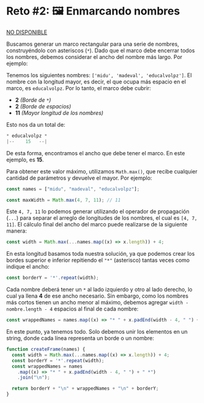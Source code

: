# Reto #2: 🖼️ Enmarcando nombres

[NO DISPONIBLE](https://youtube.com/@achalogy)

Buscamos generar un marco rectangular para una serie de nombres, construyéndolo con asteriscos (`*`). Dado que el marco debe encerrar todos los nombres, debemos considerar el ancho del nombre más largo. Por ejemplo:

Tenemos los siguientes nombres: `['midu', 'madeval', 'educalvolpz']`. El nombre con la longitud mayor, es decir, el que ocupa más espacio en el marco, es `educalvolpz`. Por lo tanto, el marco debe cubrir:

- **2** _(Borde de `*`)_
- **2** _(Borde de espacios)_
- **11** _(Mayor longitud de los nombres)_

Esto nos da un total de:

```js
* educalvolpz *
|--    15   --|
```

De esta forma, encontramos el ancho que debe tener el marco. En este ejemplo, es **15**.

Para obtener este valor máximo, utilizamos `Math.max()`, que recibe cualquier cantidad de parámetros y devuelve el mayor. Por ejemplo:

```js
const names = ["midu", "madeval", "educalvolpz"];

const maxWidth = Math.max(4, 7, 11); // 11
```

Este `4, 7, 11` lo podemos generar utilizando el operador de propagación (`...`) para separar el arreglo de longitudes de los nombres, el cual es `[4, 7, 11]`. El cálculo final del ancho del marco puede realizarse de la siguiente manera:

```js
const width = Math.max(...names.map((x) => x.length)) + 4;
```

En esta longitud basamos toda nuestra solución, ya que podemos crear los bordes superior e inferior repitiendo el `"*"` (asterisco) tantas veces como indique el ancho:

```js
const borderY = '*'.repeat(width);
```

Cada nombre deberá tener un `*` al lado izquierdo y otro al lado derecho, lo cual ya llena **4** de ese ancho necesario. Sin embargo, como los nombres más cortos tienen un ancho menor al máximo, debemos agregar `width - nombre.length - 4` espacios al final de cada nombre:

```js
const wrappedNames = names.map((x) => "* " + x.padEnd(width - 4, " ") + " *");
```

En este punto, ya tenemos todo. Solo debemos unir los elementos en un string, donde cada línea representa un borde o un nombre:

```js
function createFrame(names) {
  const width = Math.max(...names.map((x) => x.length)) + 4;
  const borderY = '*'.repeat(width);
  const wrappedNames = names
    .map((x) => "* " + x.padEnd(width - 4, " ") + " *")
    .join("\n");

  return borderY + "\n" + wrappedNames + "\n" + borderY;
}
```
